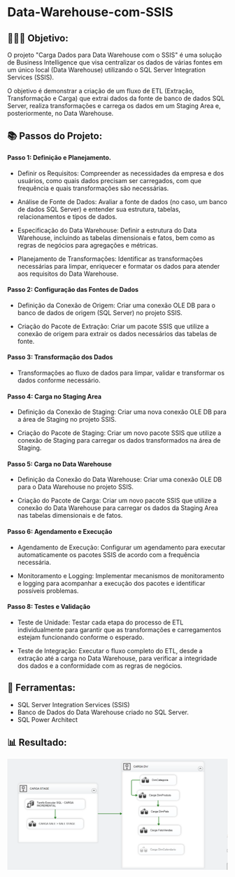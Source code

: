 # Data-Warehouse-com-SSIS

## 👩🏾‍💻 Objetivo:
O projeto "Carga Dados para Data Warehouse com o SSIS" é uma solução de Business Intelligence que visa centralizar os dados de várias fontes em um único local (Data Warehouse) utilizando o SQL Server Integration Services (SSIS).

O objetivo é demonstrar a criação de um fluxo de ETL (Extração, Transformação e Carga) que extrai dados da fonte de banco de dados SQL Server, realiza transformações e carrega os dados em um Staging Area e, posteriormente, no Data Warehouse.


## 📚 Passos do Projeto:

#### Passo 1: Definição e Planejamento.

- Definir os Requisitos:
Compreender as necessidades da empresa e dos usuários, como quais dados precisam ser carregados, com que frequência e quais transformações são necessárias.

- Análise de Fonte de Dados: 
Avaliar a fonte de dados (no caso, um banco de dados SQL Server) e entender sua estrutura, tabelas, relacionamentos e tipos de dados.

- Especificação do Data Warehouse:
  Definir a estrutura do Data Warehouse, incluindo as tabelas dimensionais e fatos, bem como as regras de negócios para agregações e métricas.
  
- Planejamento de Transformações:
Identificar as transformações necessárias para limpar, enriquecer e formatar os dados para atender aos requisitos do Data Warehouse.

#### Passo 2: Configuração das Fontes de Dados
- Definição da Conexão de Origem: Criar uma conexão OLE DB para o banco de dados de origem (SQL Server) no projeto SSIS.

- Criação do Pacote de Extração: Criar um pacote SSIS que utilize a conexão de origem para extrair os dados necessários das tabelas de fonte.


#### Passo 3: Transformação dos Dados
- Transformações ao fluxo de dados para limpar, validar e transformar os dados conforme necessário.


#### Passo 4: Carga no Staging Area

- Definição da Conexão de Staging: Criar uma nova conexão OLE DB para a área de Staging no projeto SSIS.

- Criação do Pacote de Staging: Criar um novo pacote SSIS que utilize a conexão de Staging para carregar os dados transformados na área de Staging.

#### Passo 5: Carga no Data Warehouse

- Definição da Conexão do Data Warehouse: Criar uma conexão OLE DB para o Data Warehouse no projeto SSIS.

- Criação do Pacote de Carga: Criar um novo pacote SSIS que utilize a conexão do Data Warehouse para carregar os dados da Staging Area nas tabelas dimensionais e de fatos.

#### Passo 6: Agendamento e Execução

- Agendamento de Execução: Configurar um agendamento para executar automaticamente os pacotes SSIS de acordo com a frequência necessária.

- Monitoramento e Logging: Implementar mecanismos de monitoramento e logging para acompanhar a execução dos pacotes e identificar possíveis problemas.

#### Passo 8: Testes e Validação

- Teste de Unidade: Testar cada etapa do processo de ETL individualmente para garantir que as transformações e carregamentos estejam funcionando conforme o esperado.

- Teste de Integração: Executar o fluxo completo do ETL, desde a extração até a carga no Data Warehouse, para verificar a integridade dos dados e a conformidade com as regras de negócios.

## 🧰 Ferramentas:
- SQL Server Integration Services (SSIS)
- Banco de Dados do Data Warehouse criado no SQL Server.
- SQL Power Architect

## 📊 Resultado:
![ssis](https://github.com/DeboraSouza277/Carga-Dados-para-Data-Warehouse-com-SSIS/blob/main/SSIS_Package.PNG)








